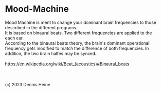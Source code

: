 # Mood-Machine
Mood Machine is ment to change your dominant brain frequencies to those described in the different programs.<br>
It is based on binaural beats. Two different frequencies are applied to the each ear.<br>
According to the binaural beats theory, the brain's dominant operational frequency gets modified to match the difference of both frequencies. In addition, the two brain halfes may be synced.<br>
<br>
https://en.wikipedia.org/wiki/Beat_(acoustics)#Binaural_beats<br>
<br>
<br>
<br>
(c) 2023 Dennis Heine
